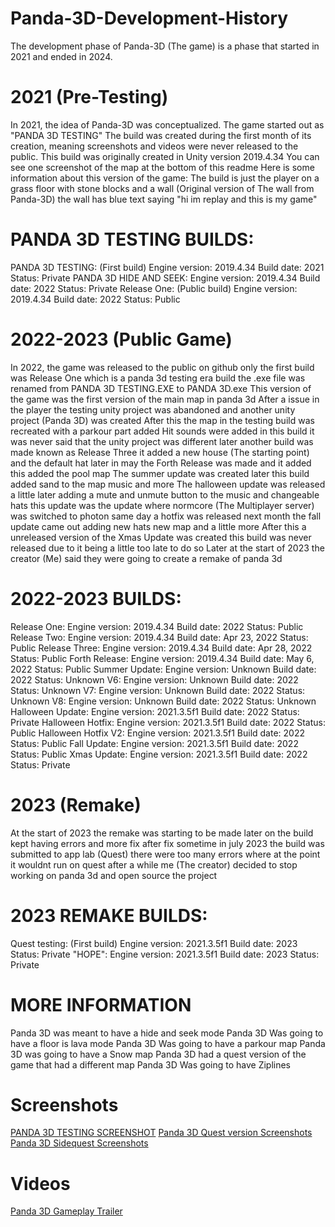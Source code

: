 # Panda-3D-Development-History
The development phase of Panda-3D (The game) is a phase that started in 2021 and ended in 2024.
# 2021 (Pre-Testing)
In 2021, the idea of Panda-3D was conceptualized. The game started out as "PANDA 3D TESTING" The build was created during the first month of its creation, meaning screenshots and videos were never released to the public.
This build was originally created in Unity version 2019.4.34
You can see one screenshot of the map at the bottom of this readme
Here is some information about this version of the game:
The build is just the player on a grass floor with stone blocks and a wall (Original version of The wall from Panda-3D) the wall has blue text saying "hi im replay and this is my game"
# PANDA 3D TESTING BUILDS:
PANDA 3D TESTING: (First build) Engine version: 2019.4.34 Build date: 2021 Status: Private
PANDA 3D HIDE AND SEEK: Engine version: 2019.4.34 Build date: 2022 Status: Private
Release One: (Public build) Engine version: 2019.4.34 Build date: 2022 Status: Public
# 2022-2023 (Public Game)
In 2022, the game was released to the public on github only the first build was Release One
which is a panda 3d testing era build the .exe file was renamed from PANDA 3D TESTING.EXE to PANDA 3D.exe
This version of the game was the first version of the main map in panda 3d
After a issue in the player the testing unity project was abandoned and another unity project (Panda 3D) was created
After this the map in the testing build was recreated with a parkour part added
Hit sounds were added in this build it was never said that the unity project was different
later another build was made known as Release Three it added a new house (The starting point) and the default hat
later in may the Forth Release was made and it added this added the pool map
The summer update was created later this build added sand to the map music and more
The halloween update was released a little later adding a mute and unmute button to the music and changeable hats this update was the update where normcore (The Multiplayer server) was switched to photon
same day a hotfix was released
next month the fall update came out adding new hats new map and a little more
After this a unreleased version of the Xmas Update was created this build was never released due to it being a little too late to do so
Later at the start of 2023 the creator (Me) said they were going to create a remake of panda 3d
# 2022-2023 BUILDS:
Release One: Engine version: 2019.4.34 Build date: 2022 Status: Public
Release Two: Engine version: 2019.4.34 Build date: Apr 23, 2022 Status: Public
Release Three: Engine version: 2019.4.34 Build date: Apr 28, 2022 Status: Public
Forth Release: Engine version: 2019.4.34 Build date: May 6, 2022 Status: Public
Summer Update: Engine version: Unknown Build date: 2022 Status: Unknown
V6: Engine version: Unknown Build date: 2022 Status: Unknown
V7: Engine version: Unknown Build date: 2022 Status: Unknown
V8: Engine version: Unknown Build date: 2022 Status: Unknown
Halloween Update: Engine version: 2021.3.5f1 Build date: 2022 Status: Private
Halloween Hotfix: Engine version: 2021.3.5f1 Build date: 2022 Status: Public
Halloween Hotfix V2: Engine version: 2021.3.5f1 Build date: 2022 Status: Public
Fall Update: Engine version: 2021.3.5f1 Build date: 2022 Status: Public
Xmas Update: Engine version: 2021.3.5f1 Build date: 2022 Status: Private
# 2023 (Remake)
At the start of 2023 the remake was starting to be made
later on the build kept having errors and more
fix after fix sometime in july 2023 the build was submitted to app lab (Quest)
there were too many errors where at the point it wouldnt run on quest after a while me (The creator) 
decided to stop working on panda 3d and open source the project
# 2023 REMAKE BUILDS:
Quest testing: (First build) Engine version: 2021.3.5f1 Build date: 2023 Status: Private
"HOPE": Engine version: 2021.3.5f1 Build date: 2023 Status: Private
# MORE INFORMATION
Panda 3D was meant to have a hide and seek mode
Panda 3D Was going to have a floor is lava mode
Panda 3D Was going to have a parkour map
Panda 3D was going to have a Snow map
Panda 3D had a quest version of the game that had a different map
Panda 3D Was going to have Ziplines
# Screenshots
[PANDA 3D TESTING SCREENSHOT](https://i.ibb.co/kgC2B5G/Screenshot-2021-12-10-191732.png)
[Panda 3D Quest version Screenshots](https://pastebin.com/raw/mEJHzxdX)
[Panda 3D Sidequest Screenshots](https://pastebin.com/raw/UtBahtti)
# Videos
[Panda 3D Gameplay Trailer](https://www.youtube.com/watch?v=5lxpMj7mb1M&ab_channel=replaytag)
